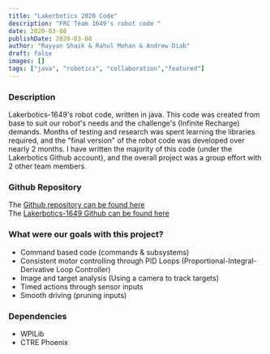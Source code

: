 ```yaml
---
title: "Lakerbotics 2020 Code"
description: "FRC Team 1649's robot code "
date: 2020-03-08
publishDate: 2020-03-08
author: "Rayyan Shaik & Rahul Mohan & Andrew Diab"
draft: false
images: []
tags: ["java", "robotics", "collaboration","featured"]
---
```


### Description
Lakerbotics-1649's robot code, written in java. This code was created from base to suit our robot's needs and the challenge's (Infinite Recharge) demands. Months of testing and research was spent learning the libraries required, and the "final version" of the robot code was developed over nearly 2 months. I have written the majority of this code (under the Lakerbotics Github account), and the overall project was a group effort with 2 other team members.

### Github Repository
The [Github repository can be found here](https://github.com/lakerbotics/2020Season/tree/master/SeasonCode/New2020CommandBased)   
The [Lakerbotics-1649 Github can be found here](https://github.com/lakerbotics)

### What were our goals with this project?
* Command based code (commands & subsystems)
* Consistent motor controlling through PID Loops (Proportional-Integral-Derivative Loop Controller)
* Image and target analysis (Using a camera to track targets)
* Timed actions through sensor inputs
* Smooth driving (pruning inputs)

### Dependencies
* WPILib
* CTRE Phoenix
